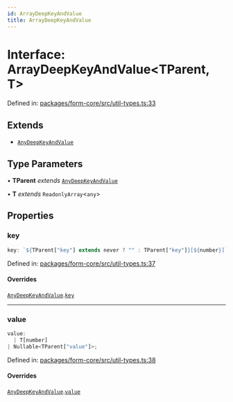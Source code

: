 ```yaml
---
id: ArrayDeepKeyAndValue
title: ArrayDeepKeyAndValue
---
```


<!-- DO NOT EDIT: this page is autogenerated from the type comments -->

# Interface: ArrayDeepKeyAndValue\<TParent, T\>

Defined in: [packages/form-core/src/util-types.ts:33](https://github.com/TanStack/form/blob/main/packages/form-core/src/util-types.ts#L33)

## Extends

- [`AnyDeepKeyAndValue`](../anydeepkeyandvalue.md)

## Type Parameters

• **TParent** *extends* [`AnyDeepKeyAndValue`](../anydeepkeyandvalue.md)

• **T** *extends* `ReadonlyArray`\<`any`\>

## Properties

### key

```ts
key: `${TParent["key"] extends never ? "" : TParent["key"]}[${number}]`;
```

Defined in: [packages/form-core/src/util-types.ts:37](https://github.com/TanStack/form/blob/main/packages/form-core/src/util-types.ts#L37)

#### Overrides

[`AnyDeepKeyAndValue`](../anydeepkeyandvalue.md).[`key`](../AnyDeepKeyAndValue.md#key)

***

### value

```ts
value: 
  | T[number]
| Nullable<TParent["value"]>;
```

Defined in: [packages/form-core/src/util-types.ts:38](https://github.com/TanStack/form/blob/main/packages/form-core/src/util-types.ts#L38)

#### Overrides

[`AnyDeepKeyAndValue`](../anydeepkeyandvalue.md).[`value`](../AnyDeepKeyAndValue.md#value)
